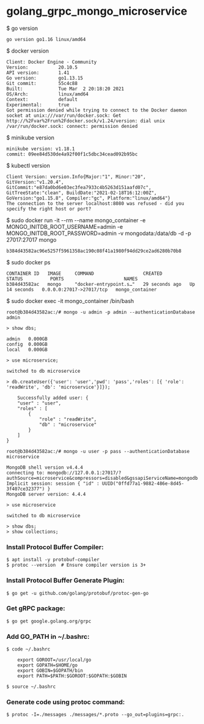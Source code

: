 # golang_grpc_mongo_microservice

$ go version

    go version go1.16 linux/amd64

$ docker version

    Client: Docker Engine - Community
    Version:           20.10.5
    API version:       1.41
    Go version:        go1.13.15
    Git commit:        55c4c88
    Built:             Tue Mar  2 20:18:20 2021
    OS/Arch:           linux/amd64
    Context:           default
    Experimental:      true
    Got permission denied while trying to connect to the Docker daemon socket at unix:///var/run/docker.sock: Get http://%2Fvar%2Frun%2Fdocker.sock/v1.24/version: dial unix /var/run/docker.sock: connect: permission denied

$ minikube version

    minikube version: v1.18.1
    commit: 09ee84d530de4a92f00f1c5dbc34cead092b95bc

$ kubectl version

    Client Version: version.Info{Major:"1", Minor:"20", GitVersion:"v1.20.4", GitCommit:"e87da0bd6e03ec3fea7933c4b5263d151aafd07c", GitTreeState:"clean", BuildDate:"2021-02-18T16:12:00Z", GoVersion:"go1.15.8", Compiler:"gc", Platform:"linux/amd64"}
    The connection to the server localhost:8080 was refused - did you specify the right host or port?

$ sudo docker run -it --rm --name mongo_container -e MONGO_INITDB_ROOT_USERNAME=admin -e MONGO_INITDB_ROOT_PASSWORD=admin -v mongodata:/data/db -d -p 27017:27017 mongo

    b384d43582ac96e5257f5961358ac190c08f41a1980f94dd29ce2ad6280b70b8

$ sudo docker ps

    CONTAINER ID   IMAGE     COMMAND                  CREATED          STATUS          PORTS                      NAMES
    b384d43582ac   mongo     "docker-entrypoint.s…"   29 seconds ago   Up 14 seconds   0.0.0.0:27017->27017/tcp   mongo_container

$ sudo docker exec -it mongo_container /bin/bash

    root@b384d43582ac:/# mongo -u admin -p admin --authenticationDatabase admin
    
    > show dbs;

    admin   0.000GB
    config  0.000GB
    local   0.000GB

    > use microservice;
    
    switched to db microservice

    > db.createUser({'user': 'user','pwd': 'pass','roles': [{ 'role': 'readWrite', 'db': 'microservice'}]});

        Successfully added user: {
	    "user" : "user",
	    "roles" : [
		    {
			    "role" : "readWrite",
			    "db" : "microservice"
		    }
	    ]
    }

    root@b384d43582ac:/# mongo -u user -p pass --authenticationDatabase microservice
    
    MongoDB shell version v4.4.4
    connecting to: mongodb://127.0.0.1:27017/?authSource=microservice&compressors=disabled&gssapiServiceName=mongodb
    Implicit session: session { "id" : UUID("0ffd77a1-9882-486e-8d45-3f407ce32377") }
    MongoDB server version: 4.4.4
    
    > use microservice
    
    switched to db microservice
    
    > show dbs;
    > show collections;

### Install Protocol Buffer Compiler:
    
    $ apt install -y protobuf-compiler
    $ protoc --version  # Ensure compiler version is 3+

### Install Protocol Buffer Generate Plugin:

    $ go get -u github.com/golang/protobuf/protoc-gen-go

### Get gRPC package:

    $ go get google.golang.org/grpc

### Add GO_PATH in ~/.bashrc:

    $ code ~/.bashrc

        export GOROOT=/usr/local/go
        export GOPATH=$HOME/go
        export GOBIN=$GOPATH/bin
        export PATH=$PATH:$GOROOT:$GOPATH:$GOBIN

    $ source ~/.bashrc

### Generate code using protoc command:

    $ protoc -I=./messages ./messages/*.proto --go_out=plugins=grpc:.
